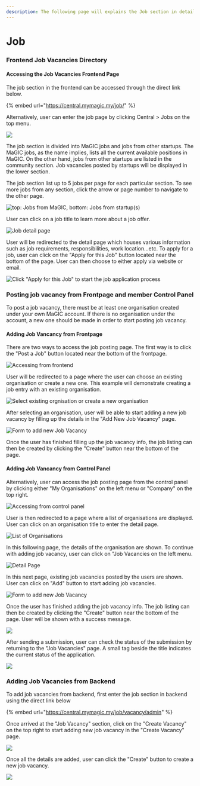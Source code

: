 ```yaml
---
description: The following page will explains the Job section in details.
---
```


# Job

### Frontend Job Vacancies Directory

#### Accessing the Job Vacancies Frontend Page

The job section in the frontend can be accessed through the direct link below.

{% embed url="https://central.mymagic.my/job/" %}

Alternatively, user can enter the job page by clicking Central &gt; Jobs on the top menu.

![](../../../.gitbook/assets/2021-04-27-11-%20%281%29.png)

The job section is divided into MaGIC jobs and jobs from other startups. The MaGIC jobs, as the name implies, lists all the current available positions in MaGIC. On the other hand, jobs from other startups are listed in the community section. Job vacancies posted by startups will be displayed in the lower section.

The job section list up to 5 jobs per page for each particular section. To see more jobs from any section, click the arrow or page number to navigate to the other page.

![top: Jobs from MaGIC, bottom: Jobs from startup\(s\)](../../../.gitbook/assets/2021-04-28-1-.png)

User can click on a job title to learn more about a job offer.

![Job detail page](../../../.gitbook/assets/2021-04-27-13-.png)

User will be redirected to the detail page which houses various information such as job requirements, responsibilities, work location...etc. To apply for a job, user can click on the "Apply for this Job" button located near the bottom of the page. User can then choose to either apply via website or email.

![Click &quot;Apply for this Job&quot; to start the job application process](../../../.gitbook/assets/2021-04-28-3-.png)

### Posting job vacancy from Frontpage and member Control Panel

To post a job vacancy, there must be at least one organisation created under your own MaGIC account. If there is no organisation under the account, a new one should be made in order to start posting job vacancy.

#### Adding Job Vancancy from Frontpage

There are two ways to access the job posting page. The first way is to click the "Post a Job" button located near the bottom of the frontpage.    

![Accessing from frontend](../../../.gitbook/assets/2021-04-27-18-%20%281%29.png)

User will be redirected to a page where the user can choose an existing organisation or create a new one. This example will demonstrate creating a job entry with an existing organisation. 

![Select existing orgnisation or create a new organisation](../../../.gitbook/assets/2021-04-27-19-.png)

After selecting an organisation, user will be able to start adding a new job vacancy by filling up the details in the "Add New Job Vacancy" page.

![Form to add new Job Vacancy](../../../.gitbook/assets/2021-04-27-20-.png)

Once the user has finished filling up the job vacancy info, the job listing can then be created by clicking the "Create" button near the bottom of the page.

#### Adding Job Vancancy from Control Panel

Alternatively, user can access the job posting page from the control panel by clicking either "My Organisations" on the left menu or "Company" on the top right.

![Accessing from control panel](../../../.gitbook/assets/2021-04-27-23-.png)

User is then redirected to a page where a list of organisations are displayed. User can click on an organisation title to enter the detail page.

![List of Organisations](../../../.gitbook/assets/2021-04-27-24-.png)

In this following page, the details of the organisation are shown. To continue with adding job vacancy, user can click on "Job Vacancies on the left menu.

![Detail Page](../../../.gitbook/assets/2021-04-27-26-.png)

In this next page, existing job vacancies posted by the users are shown. User can click on "Add" button to start adding job vacancies.

![Form to add new Job Vacancy](../../../.gitbook/assets/2021-04-27-20-%20%281%29.png)

Once the user has finished adding the job vacancy info. The job listing can then be created by clicking the "Create" button near the bottom of the page. User will be shown with a success message.

![](../../../.gitbook/assets/2021-04-27-27-.png)

After sending a submission, user can check the status of the submission by returning to the "Job Vacancies" page. A small tag beside the title indicates the current status of the application.

![](../../../.gitbook/assets/2021-04-27-28-.png)

### 

### Adding Job Vacancies from Backend

To add job vacancies from backend, first enter the job section in backend using the direct link below

{% embed url="https://central.mymagic.my/job/vacancy/admin" %}

Once arrived at the "Job Vacancy" section, click on the "Create Vacancy" on the top right to start adding new job vacancy in the "Create Vacancy" page.

![](../../../.gitbook/assets/2021-04-27-31-.png)

Once all the details are added, user can click the "Create" button to create a new job vacancy.

![](../../../.gitbook/assets/2021-04-27-32-%20%281%29.png)

